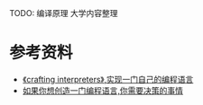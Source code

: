 TODO: 编译原理 大学内容整理


# 参考资料

- [《crafting interpreters》,实现一门自己的编程语言](https://craftinginterpreters.com/contents.html)
- [如果你想创造一门编程语言,你需要决策的事情](https://www.mcmillen.dev/language_checklist.html)
